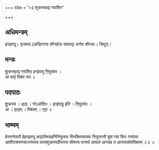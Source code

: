 +++
title = "०३ शुक्रस्याद्य गवाशिर"

+++
## अधिमन्त्रम्
इन्द्रवायू। गृत्समद (आङ्गिरसः शौनहोत्रः पश्चाद्) भार्गवः शौनकः। त्रिष्टुप्।

## मन्त्रः
शु॒क्रस्या॒द्य गवा॑शिर॒ इन्द्र॑वायू नि॒युत्व॑तः ।  
आ या॑तं॒ पिब॑तं नरा ॥

## पदपाठः
शु॒क्रस्य॑ । अ॒द्य । गोऽआ॑शिरः । इन्द्र॑वायू॒ इति॑ । नि॒युत्व॑तः ।  
आ । या॒त॒म् । पिब॑तम् । न॒रा॒ ॥

## भाष्यम्
हेनरानेतारौ हेइन्द्रवायू अद्यास्मिन्नहनिनियुत्वतः विभक्तिव्यत्ययः नियुत्वन्तौ युवां गवा शिरः गव्यंपयः आशीराश्रयणसाधनंयस्य तस्यशुक्रस्यदीप्तस्य सोमस्य पानार्थं आयातं आगच्छ तं आगत्यसोमंपिबतम् ॥ ३ ॥